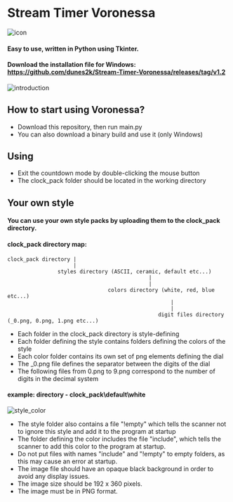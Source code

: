 # Stream Timer Voronessa
![icon](https://github.com/user-attachments/assets/33c3888d-a2fc-4852-8d9e-478c6847ef3f)
#### Easy to use, written in Python using Tkinter.
#### Download the installation file for Windows: https://github.com/dunes2k/Stream-Timer-Voronessa/releases/tag/v1.2
![introduction](https://github.com/user-attachments/assets/90aec769-8fd4-40e0-b70f-d9dde4d3b90e)
## How to start using Voronessa?
- Download this repository, then run main.py
- You can also download a binary build and use it (only Windows)
## Using
- Exit the countdown mode by double-clicking the mouse button
- The clock_pack folder should be located in the working directory
## Your own style
#### You can use your own style packs by uploading them to the clock_pack directory.
#### clock_pack directory map:
```
clock_pack directory |
                     |
                styles directory (ASCII, ceramic, default etc...)
                                             |
                                             |
                                colors directory (white, red, blue etc...)
                                                    |
                                                    |
                                                digit files directory (_0.png, 0.png, 1.png etc...)
```
- Each folder in the clock_pack directory is style-defining
- Each folder defining the style contains folders defining the colors of the style
- Each color folder contains its own set of png elements defining the dial
- The _0.png file defines the separator between the digits of the dial
- The following files from 0.png to 9.png correspond to the number of digits in the decimal system
#### example: directory - clock_pack\default\white
![style_color](https://github.com/user-attachments/assets/8d42adc4-cc3c-42f0-9712-d76a2804d8c2)
- The style folder also contains a file "!empty" which tells the scanner not to ignore this style and add it to the program at startup
- The folder defining the color includes the file "include", which tells the scanner to add this color to the program at startup.
- Do not put files with names "include" and "!empty" to empty folders, as this may cause an error at startup.
- The image file should have an opaque black background in order to avoid any display issues.
- The image size should be 192 x 360 pixels.
- The image must be in PNG format.
